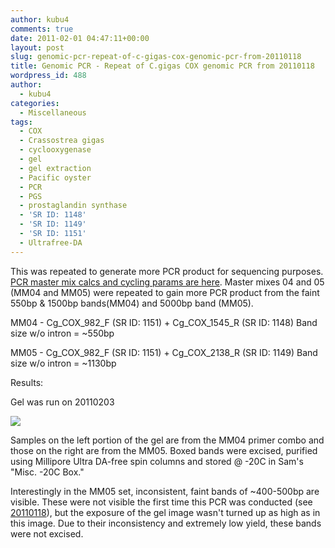 ```yaml
---
author: kubu4
comments: true
date: 2011-02-01 04:47:11+00:00
layout: post
slug: genomic-pcr-repeat-of-c-gigas-cox-genomic-pcr-from-20110118
title: Genomic PCR - Repeat of C.gigas COX genomic PCR from 20110118
wordpress_id: 488
author:
  - kubu4
categories:
  - Miscellaneous
tags:
  - COX
  - Crassostrea gigas
  - cyclooxygenase
  - gel
  - gel extraction
  - Pacific oyster
  - PCR
  - PGS
  - prostaglandin synthase
  - 'SR ID: 1148'
  - 'SR ID: 1149'
  - 'SR ID: 1151'
  - Ultrafree-DA
---
```


This was repeated to generate more PCR product for sequencing purposes. [PCR master mix calcs and cycling params are here](https://eagle.fish.washington.edu/Arabidopsis/Notebook%20Workup%20Files/20110131.jpg). Master mixes 04 and 05 (MM04 and MM05) were repeated to gain more PCR product from the faint 550bp & 1500bp bands(MM04) and 5000bp band (MM05).

MM04 - Cg_COX_982_F (SR ID: 1151) + Cg_COX_1545_R (SR ID: 1148) Band size w/o intron = ~550bp

MM05 - Cg_COX_982_F (SR ID: 1151) + Cg_COX_2138_R (SR ID: 1149) Band size w/o intron = ~1130bp

Results:

Gel was run on 20110203

![](https://eagle.fish.washington.edu/Arabidopsis/20110203%20DNA%20gel.jpg)

Samples on the left portion of the gel are from the MM04 primer combo and those on the right are from the MM05. Boxed bands were excised, purified using Millipore Ultra DA-free spin columns and stored @ -20C in Sam's "Misc. -20C Box."

Interestingly in the MM05 set, inconsistent, faint bands of ~400-500bp are visible. These were not visible the first time this PCR was conducted (see [20110118](https://robertslab.github.io/sams-notebook/2011/01/18/genomic-pcr-c-gigas-cyclooxygenase-cox-genomic-sequence.html)), but the exposure of the gel image wasn't turned up as high as in this image. Due to their inconsistency and extremely low yield, these bands were not excised.
